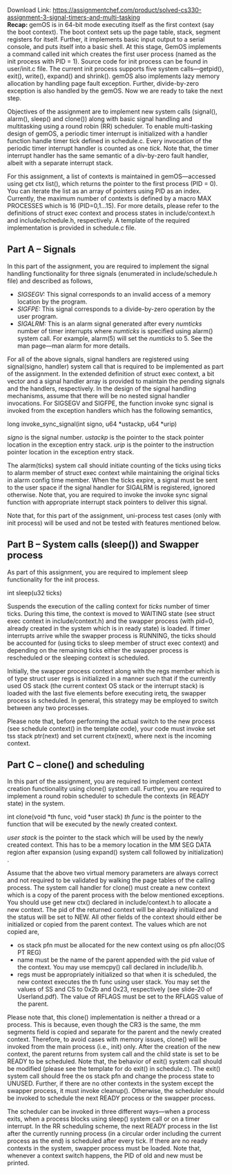 Download Link: https://assignmentchef.com/product/solved-cs330-assignment-3-signal-timers-and-multi-tasking
<br>
<strong>Recap: </strong>gemOS is in 64-bit mode executing itself as the first context (say the boot context). The boot context sets up the page table, stack, segment registers for itself. Further, it implements basic input output to a serial console, and puts itself into a basic shell. At this stage, GemOS implements a command called init which creates the first user process (named as the init process with PID = 1). Source code for init process can be found in user/init.c file. The current init process supports five system calls—getpid(), exit(), write(), expand() and shrink(). gemOS also implements lazy memory allocation by handling page fault exception. Further, divide-by-zero exception is also handled by the gemOS. Now we are ready to take the next step.

Objectives of the assignment are to implement new system calls (signal(), alarm(), sleep() and clone()) along with basic signal handling and multitasking using a round robin (RR) scheduler. To enable multi-tasking design of gemOS, a periodic timer interrupt is initialized with a handler function handle timer tick defined in schedule.c. Every invocation of the periodic timer interrupt handler is counted as one <em>tick</em>. Note that, the timer interrupt handler has the same semantic of a div-by-zero fault handler, albeit with a separate interrupt stack.

For this assignment, a list of contexts is maintained in gemOS—accessed using get ctx list(), which returns the pointer to the first process (PID = 0). You can iterate the list as an array of pointers using PID as an index. Currently, the maximum number of contexts is defined by a macro MAX PROCESSES which is 16 (PID=0,1…15). For more details, please refer to the definitions of struct exec context and process states in include/context.h and include/schedule.h, respectively. A template of the required implementation is provided in schedule.c file.

<h2>Part A – Signals</h2>

In this part of the assignment, you are required to implement the signal handling functionality for three signals (enumerated in include/schedule.h file) and described as follows,

<ul>

 <li><em>SIGSEGV: </em>This signal corresponds to an invalid access of a memory location by the program.</li>

 <li><em>SIGFPE: </em>This signal corresponds to a divide-by-zero operation by the user program.</li>

 <li><em>SIGALRM: </em>This is an alarm signal generated after every <em>numticks </em>number of timer interrupts where <em>numticks </em>is specified using alarm() system call. For example, alarm(5) will set the <em>numticks </em>to 5. See the man page—man alarm for more details.</li>

</ul>

For all of the above signals, signal handlers are registered using signal(signo, handler) system call that is required to be implemented as part of the assignment. In the extended definition of struct exec context, a bit vector and a signal handler array is provided to maintain the pending signals and the handlers, respectively. In the design of the signal handling mechanisms, assume that there will be no nested signal handler invocations. For SIGSEGV and SIGFPE, the function invoke sync signal is invoked from the exception handlers which has the following semantics,

long invoke_sync_signal(int signo, u64 *ustackp, u64 *urip)

<em>signo </em>is the signal number. <em>ustackp </em>is the pointer to the stack pointer location in the exception entry stack. <em>urip </em>is the pointer to the instruction pointer location in the exception entry stack.

The alarm(ticks) system call should initiate counting of the ticks using ticks to alarm member of struct exec context while maintaining the original ticks in alarm config time member. When the ticks expire, a signal must be sent to the user space if the signal handler for SIGALRM is registered, ignored otherwise. Note that, you are required to invoke the invoke sync signal function with appropriate interrupt stack pointers to deliver this signal.

Note that, for this part of the assignment, uni-process test cases (only with init process) will be used and not be tested with features mentioned below.

<h2>Part B – System calls (sleep()) and Swapper process</h2>

As part of this assignment, you are required to implement sleep functionality for the init process.

int sleep(u32 ticks)

Suspends the execution of the calling context for <em>ticks </em>number of timer ticks. During this time, the context is moved to WAITING state (see struct exec context in include/context.h) and the swapper process (with pid=0, already created in the system which is in ready state) is loaded. If timer interrupts arrive while the swapper process is RUNNING, the ticks should be accounted for (using ticks to sleep member of struct exec context) and depending on the remaining ticks either the swapper process is rescheduled or the sleeping context is scheduled.

Initially, the swapper process context along with the regs member which is of type struct user regs is initialized in a manner such that if the currently used OS stack (the current context OS stack or the interrupt stack) is loaded with the last five elements before executing iretq, the swapper process is scheduled. In general, this strategy may be employed to switch between any two processes.

Please note that, before performing the actual switch to the new process (see schedule context() in the template code), your code must invoke set tss stack ptr(next) and set current ctx(next), where next is the incoming context.

<h2>Part C – clone() and scheduling</h2>

In this part of the assignment, you are required to implement context creation functionality using clone() system call. Further, you are required to implement a round robin scheduler to schedule the contexts (in READY state) in the system.

int clone(void *th func, void *user stack) <em>th func </em>is the pointer to the function that will be executed by the newly created context.

<em>user stack </em>is the pointer to the stack which will be used by the newly created context. This has to be a memory location in the MM SEG DATA region after expansion (using expand() system call followed by initialization) .

Assume that the above two virtual memory parameters are always correct and not required to be validated by walking the page tables of the calling process. The system call handler for clone() must create a new context which is a copy of the parent process with the below mentioned exceptions. You should use get new ctx() declared in include/context.h to allocate a new context. The pid of the returned context will be already initialized and the status will be set to NEW. All other fields of the context should either be initialized or copied from the parent context. The values which are not copied are,

<ul>

 <li>os stack pfn must be allocated for the new context using os pfn alloc(OS PT REG)</li>

 <li>name must be the name of the parent appended with the pid value of the context. You may use memcpy() call declared in include/lib.h.</li>

 <li>regs must be appropriately initialized so that when it is scheduled, the new context executes the th func using user stack. You may set the values of SS and CS to 0x2b and 0x23, respectively (see slide-20 of Userland.pdf). The value of RFLAGS must be set to the RFLAGS value of the parent.</li>

</ul>

Please note that, this clone() implementation is neither a thread or a process. This is because, even though the CR3 is the same, the mm segments field is copied and separate for the parent and the newly created context. Therefore, to avoid cases with memory issues, clone() will be invoked from the main process (i.e., init) only. After the creation of the new context, the parent returns from system call and the child state is set to be READY to be scheduled. Note that, the behavior of exit() system call should be modified (please see the template for do exit() in schedule.c). The exit() system call should free the os stack pfn and change the process state to UNUSED. Further, if there are no other contexts in the system except the swapper process, it must invoke cleanup(). Otherwise, the scheduler should be invoked to schedule the next READY process or the swapper process.

The scheduler can be invoked in three different ways—when a process exits, when a process blocks using sleep() system call or on a timer interrupt. In the RR scheduling scheme, the next READY process in the list after the currently running process (in a circular order including the current process as the end) is scheduled after every tick. If there are no ready contexts in the system, swapper process must be loaded. Note that, whenever a context switch happens, the PID of old and new must be printed.